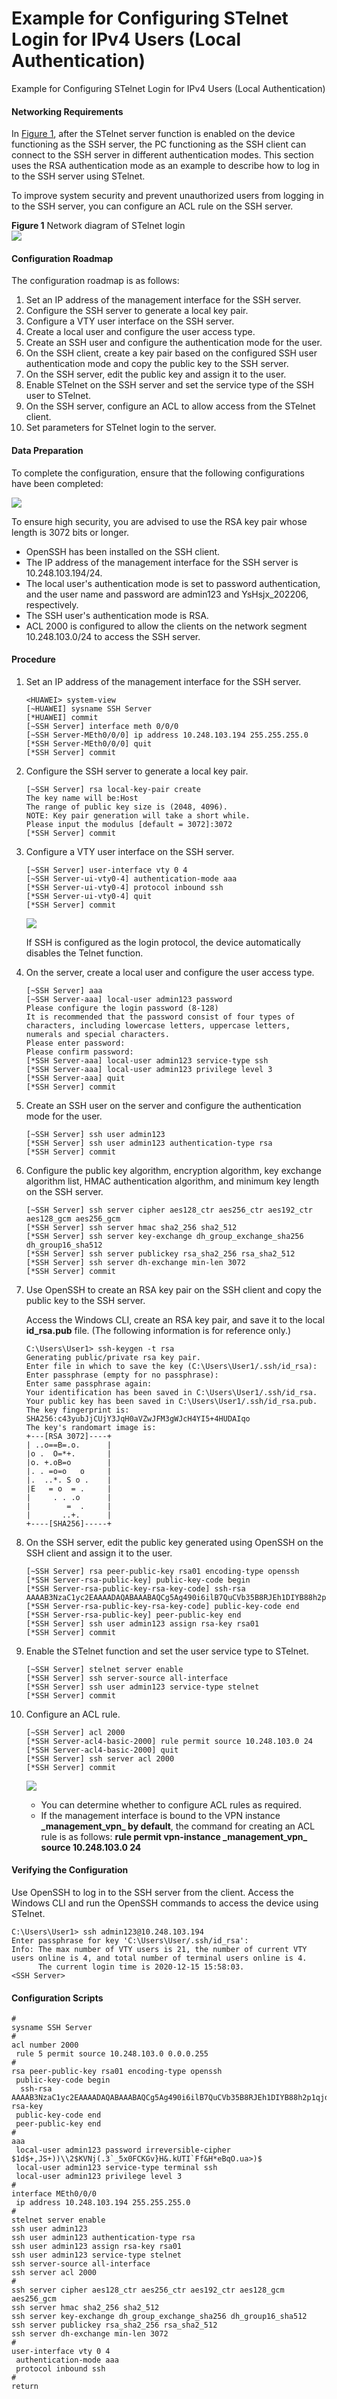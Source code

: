 Example for Configuring STelnet Login for IPv4 Users (Local Authentication)
===========================================================================

Example for Configuring STelnet Login for IPv4 Users (Local Authentication)

#### Networking Requirements

In [Figure 1](#EN-US_TASK_0000001513173042__fig_dc_cfg_login_001601), after the STelnet server function is enabled on the device functioning as the SSH server, the PC functioning as the SSH client can connect to the SSH server in different authentication modes. This section uses the RSA authentication mode as an example to describe how to log in to the SSH server using STelnet.

To improve system security and prevent unauthorized users from logging in to the SSH server, you can configure an ACL rule on the SSH server.

**Figure 1** Network diagram of STelnet login  
![](figure/en-us_image_0000001564013293.png)

#### Configuration Roadmap

The configuration roadmap is as follows:

1. Set an IP address of the management interface for the SSH server.
2. Configure the SSH server to generate a local key pair.
3. Configure a VTY user interface on the SSH server.
4. Create a local user and configure the user access type.
5. Create an SSH user and configure the authentication mode for the user.
6. On the SSH client, create a key pair based on the configured SSH user authentication mode and copy the public key to the SSH server.
7. On the SSH server, edit the public key and assign it to the user.
8. Enable STelnet on the SSH server and set the service type of the SSH user to STelnet.
9. On the SSH server, configure an ACL to allow access from the STelnet client.
10. Set parameters for STelnet login to the server.

#### Data Preparation

To complete the configuration, ensure that the following configurations have been completed:

![](public_sys-resources/note_3.0-en-us.png) 

To ensure high security, you are advised to use the RSA key pair whose length is 3072 bits or longer.

* OpenSSH has been installed on the SSH client.
* The IP address of the management interface for the SSH server is 10.248.103.194/24.
* The local user's authentication mode is set to password authentication, and the user name and password are admin123 and YsHsjx\_202206, respectively.
* The SSH user's authentication mode is RSA.
* ACL 2000 is configured to allow the clients on the network segment 10.248.103.0/24 to access the SSH server.

#### Procedure

1. Set an IP address of the management interface for the SSH server.
   
   
   ```
   <HUAWEI> system-view
   [~HUAWEI] sysname SSH Server
   [*HUAWEI] commit
   [~SSH Server] interface meth 0/0/0
   [~SSH Server-MEth0/0/0] ip address 10.248.103.194 255.255.255.0
   [*SSH Server-MEth0/0/0] quit
   [*SSH Server] commit
   ```
2. Configure the SSH server to generate a local key pair.
   
   
   ```
   [~SSH Server] rsa local-key-pair create
   The key name will be:Host
   The range of public key size is (2048, 4096).
   NOTE: Key pair generation will take a short while.
   Please input the modulus [default = 3072]:3072
   [*SSH Server] commit
   ```
3. Configure a VTY user interface on the SSH server.
   
   
   ```
   [~SSH Server] user-interface vty 0 4
   [~SSH Server-ui-vty0-4] authentication-mode aaa
   [*SSH Server-ui-vty0-4] protocol inbound ssh
   [*SSH Server-ui-vty0-4] quit
   [*SSH Server] commit
   ```
   ![](public_sys-resources/note_3.0-en-us.png) 
   
   If SSH is configured as the login protocol, the device automatically disables the Telnet function.
4. On the server, create a local user and configure the user access type.
   
   
   ```
   [~SSH Server] aaa
   [~SSH Server-aaa] local-user admin123 password
   Please configure the login password (8-128)
   It is recommended that the password consist of four types of characters, including lowercase letters, uppercase letters, numerals and special characters. 
   Please enter password:                                      
   Please confirm password:                               
   [*SSH Server-aaa] local-user admin123 service-type ssh
   [*SSH Server-aaa] local-user admin123 privilege level 3
   [*SSH Server-aaa] quit
   [*SSH Server] commit
   ```
5. Create an SSH user on the server and configure the authentication mode for the user.
   
   
   ```
   [~SSH Server] ssh user admin123
   [*SSH Server] ssh user admin123 authentication-type rsa
   [*SSH Server] commit
   ```
6. Configure the public key algorithm, encryption algorithm, key exchange algorithm list, HMAC authentication algorithm, and minimum key length on the SSH server.
   
   
   ```
   [~SSH Server] ssh server cipher aes128_ctr aes256_ctr aes192_ctr aes128_gcm aes256_gcm
   [*SSH Server] ssh server hmac sha2_256 sha2_512
   [*SSH Server] ssh server key-exchange dh_group_exchange_sha256 dh_group16_sha512
   [*SSH Server] ssh server publickey rsa_sha2_256 rsa_sha2_512
   [*SSH Server] ssh server dh-exchange min-len 3072
   [*SSH Server] commit
   ```
7. Use OpenSSH to create an RSA key pair on the SSH client and copy the public key to the SSH server.
   
   
   
   Access the Windows CLI, create an RSA key pair, and save it to the local **id\_rsa.pub** file. (The following information is for reference only.)
   
   
   
   ```
   C:\Users\User1> ssh-keygen -t rsa
   Generating public/private rsa key pair.
   Enter file in which to save the key (C:\Users\User1/.ssh/id_rsa):
   Enter passphrase (empty for no passphrase):
   Enter same passphrase again:
   Your identification has been saved in C:\Users\User1/.ssh/id_rsa.
   Your public key has been saved in C:\Users\User1/.ssh/id_rsa.pub.
   The key fingerprint is:
   SHA256:c43yubJjCUjY3JqH0aVZwJFM3gWJcH4YI5+4HUDAIqo 
   The key's randomart image is:
   +---[RSA 3072]----+
   | ..o==B=.o.      |
   |o .  O=*+.       |
   |o. +.oB=o        |
   |. . =o=o   o     |
   |.  ..*. S o .    |
   |E   = o  = .     |
   |     . . .o      |
   |        =  .     |
   |       ..+.      |
   +----[SHA256]-----+
   ```
8. On the SSH server, edit the public key generated using OpenSSH on the SSH client and assign it to the user.
   
   
   ```
   [~SSH Server] rsa peer-public-key rsa01 encoding-type openssh
   [*SSH Server-rsa-public-key] public-key-code begin
   [*SSH Server-rsa-public-key-rsa-key-code] ssh-rsa AAAAB3NzaC1yc2EAAAADAQABAAABAQCg5Ag490i6ilB7QuCVb35B8RJEh1DIYB88h2p1qjdh7qdMQv8rpJaVAgQWxwzKZO0XdFuz4ReGQzTCSf7Det7Ajicddw3qi+6P8hRqZj6MPdLg/o3RN4aPCfr/LFWCwqJ3gWGHlOC7qqjRk+6pySVoiWcSk5/elBkU7WVk/cSWrt4qFXJV373OCesKcEVeDvAa1Tvx6L3LQroBqUO0EXzDgOthPCmOqiqvS5h3JipzqVsesdSKjeInooCQzSOv5eePpBcFcIvU6wFiLIZ5vnf6YtypgTVzHuje/sh4xM7Iuuon7AYXKHT8NpO9jd9zA/lKaRPXyDtei1O1Bt/5lxnn 
   [*SSH Server-rsa-public-key-rsa-key-code] public-key-code end
   [*SSH Server-rsa-public-key] peer-public-key end
   [*SSH Server] ssh user admin123 assign rsa-key rsa01
   [*SSH Server] commit
   ```
9. Enable the STelnet function and set the user service type to STelnet.
   
   
   ```
   [~SSH Server] stelnet server enable
   [*SSH Server] ssh server-source all-interface
   [*SSH Server] ssh user admin123 service-type stelnet
   [*SSH Server] commit
   ```
10. Configure an ACL rule. 
    
    
    ```
    [~SSH Server] acl 2000
    [*SSH Server-acl4-basic-2000] rule permit source 10.248.103.0 24
    [*SSH Server-acl4-basic-2000] quit
    [*SSH Server] ssh server acl 2000
    [*SSH Server] commit
    ```
    ![](public_sys-resources/note_3.0-en-us.png) 
    * You can determine whether to configure ACL rules as required.
    * If the management interface is bound to the VPN instance **\_management\_vpn\_ by default**, the command for creating an ACL rule is as follows: **rule permit vpn-instance \_management\_vpn\_ source 10.248.103.0 24**

#### Verifying the Configuration

Use OpenSSH to log in to the SSH server from the client. Access the Windows CLI and run the OpenSSH commands to access the device using STelnet.

```
C:\Users\User1> ssh admin123@10.248.103.194
Enter passphrase for key 'C:\Users\User/.ssh/id_rsa':
Info: The max number of VTY users is 21, the number of current VTY users online is 4, and total number of terminal users online is 4.
      The current login time is 2020-12-15 15:58:03.
<SSH Server>
```

#### Configuration Scripts

```
#
sysname SSH Server
#
acl number 2000
 rule 5 permit source 10.248.103.0 0.0.0.255
#
rsa peer-public-key rsa01 encoding-type openssh
 public-key-code begin
  ssh-rsa AAAAB3NzaC1yc2EAAAADAQABAAABAQCg5Ag490i6ilB7QuCVb35B8RJEh1DIYB88h2p1qjdh7qdMQv8rpJaVAgQWxwzKZO0XdFuz4ReGQzTCSf7Det7Ajicddw3qi+6P8hRqZj6MPdLg/o3RN4aPCfr/LFWCwqJ3gWGHlOC7qqjRk+6pySVoiWcSk5/elBkU7WVk/cSWrt4qFXJV373OCesKcEVeDvAa1Tvx6L3LQroBqUO0EXzDgOthPCmOqiqvS5h3JipzqVsesdSKjeInooCQzSOv5eePpBcFcIvU6wFiLIZ5vnf6YtypgTVzHuje/sh4xM7Iuuon7AYXKHT8NpO9jd9zA/lKaRPXyDtei1O1Bt/5lxnn rsa-key
 public-key-code end
 peer-public-key end
#
aaa
 local-user admin123 password irreversible-cipher $1d$+,JS+))\\2$KVNj(.3`_5x0FCKGv}H&.kUTI`Ff&H*eBqO.ua>)$
 local-user admin123 service-type terminal ssh
 local-user admin123 privilege level 3
#
interface MEth0/0/0
 ip address 10.248.103.194 255.255.255.0
#
stelnet server enable
ssh user admin123
ssh user admin123 authentication-type rsa
ssh user admin123 assign rsa-key rsa01
ssh user admin123 service-type stelnet
ssh server-source all-interface
ssh server acl 2000
#
ssh server cipher aes128_ctr aes256_ctr aes192_ctr aes128_gcm aes256_gcm
ssh server hmac sha2_256 sha2_512
ssh server key-exchange dh_group_exchange_sha256 dh_group16_sha512
ssh server publickey rsa_sha2_256 rsa_sha2_512
ssh server dh-exchange min-len 3072
#
user-interface vty 0 4
 authentication-mode aaa
 protocol inbound ssh
#
return
```